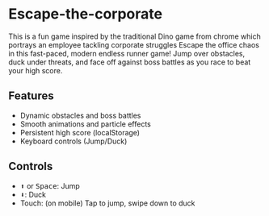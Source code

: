 # Escape-the-corporate

This is a fun game inspired by the traditional Dino game from chrome which portrays an employee tackling corporate struggles
Escape the office chaos in this fast-paced, modern endless runner game! Jump over obstacles, duck under threats, and face off against boss battles as you race to beat your high score.

## Features
- Dynamic obstacles and boss battles
- Smooth animations and particle effects
- Persistent high score (localStorage)
- Keyboard controls (Jump/Duck)

## Controls
- <kbd>⬆️</kbd> or <kbd>Space</kbd>: Jump
- <kbd>⬇️</kbd>: Duck
- Touch: (on mobile) Tap to jump, swipe down to duck
